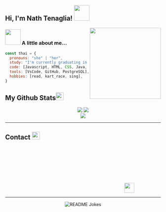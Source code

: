 <!-- <img src='https://github.com/inathlia/inathlia/blob/main/img/nathBanner.png' alt="banner"></img> -->
<h2> Hi, I'm Nath Tenaglia! <img src="https://media.giphy.com/media/mGcNjsfWAjY5AEZNw6/giphy.gif" width="50"></h2>
<img align='right' src="https://media.giphy.com/media/jriaVtZjl39v7PWZQ8/giphy.gif" width="230">

### <img src="https://media.giphy.com/media/VgCDAzcKvsR6OM0uWg/giphy.gif" width="50"> A little about me...

  ```javascript
  const thai = {
    pronouns: "she" | "her",
    study: "I'm currently graduating in Computer Science at PUC Minas",
    code: [Javascript, HTML, CSS, Java, C/C++],
    tools: [VsCode, GitHub, PostgreSQL],
    hobbies: [read, kart_race, sing],
 }
  ```

<h2>
  My Github Stats<img src="https://media.giphy.com/media/MFmpuJsoh6tUPwhCPE/giphy.gif" width="25">
</h2>
 
<div align = "center" display="inline">
  <img  src = "https://github-readme-stats.vercel.app/api?username=inathlia&show_icons=true&theme=tokyonight&line_height=27&card_width=170px">
        
  <img src = "https://github-readme-stats.vercel.app/api/top-langs/?username=inathlia&theme=tokyonight&layout=compact&card_width=150px">
</div>

<div align = "center">
 <img  src="https://github-readme-streak-stats.herokuapp.com/?user=inathlia&show_icons=true&locale=en&layout=compact&theme=tokyonight&line_height=0" />
</div>

<hr>
<h2>
  Contact <img src="https://media.giphy.com/media/557ImWHbANqTCcVYPt/giphy.gif" width="25">
</h2>
  <div align="center">
  <svg fill="#0A66C2">
    <img height="32" width="32" src="https://cdn.jsdelivr.net/npm/simple-icons@v7/icons/linkedin.svg"/>
  </svg>
</div>
  
<hr>
<div align = "center">
  <img align="center" src="https://readme-jokes.vercel.app/api?theme=tokyonight" alt="README Jokes">
</div>
